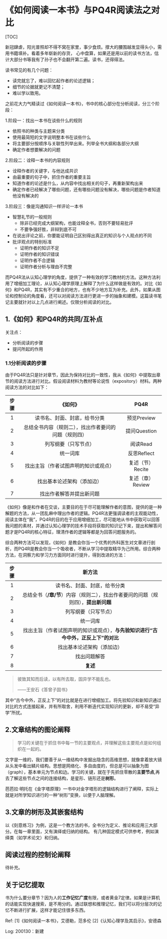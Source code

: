 # 《如何阅读一本书》与PQ4R阅读法之对比

[TOC]

新冠肆虐，阳光普照却不得不窝在家里，事少食烦。撑大的腰围越发显得头小，需用书籍填补。看着多年崭新的存货，
心中盘算，如果还是用以前的读书方法，估计大部分书等我有了孙子也不会翻开第二遍。读书，还得得法。

读书常见的有几个问题：

* 读完就忘了，难以回忆起作者的论述逻辑；
* 细节的论据就更记不清楚；
* 难以学以致用。

之前花大力气精读过《如何阅读一本书》，书中的核心部分在分析阅读，分三个阶段：

1.阶段一：找出一本书在谈些什么的规则

* 依照书的种类与主题来分类
* 使用最简短的文字说明整本书在谈些什么
* 将主要部分按顺序与关联性列举出来。列举全书大纲和各部分大纲
* 确定作者想要解决的问题

2.阶段二：诠释一本书的内容规则

* 诠释作者的关键字，与他达成共识
* 由最重要的句子中，抓住作者的重要主旨
* 知道作者的论述是什么，从内容中找出相关的句子，再重新架构出来
* 确定作者已经解决了哪些问题，还有哪些问题没有解决，哪些问题是作者知道他没有解决的

3.阶段三：像是沟通知识一样评论一本书

* 智慧礼节的一般规则
  * 除非已经完成大纲架构，也能诠释全书，否则不要轻易批评
  * 不要争强好胜，非辩到底不可
* 在说出评论之前，你要能证明自己区别得出真正的知识与个人观点的不同
* 批评观点的特别标准
  * 证明作者的知识不足
  * 证明作者的知识错误
  * 证明作者不合逻辑
  * 证明作者分析与理由不完整

而PQ4R法从认知心理学的角度，提供了一种有效的学习教材的方法。这种方法利用了增细加工理论，从认知心理学原理上解释了为什么这样做是有效的。对比《如何》和PQ4R，其实有不少重合的地方，也有不少地方互为补充。此外，如果从图论和控制论的角度看，还可以对阅读方法进行更进一步的抽象和建模。这篇读书笔记主要就针对以上几点进行阐述。仅限分析阅读的对比。

## 1.《如何》和PQ4R的共同/互补点

关注点：

* 分析阅读的步骤
* 提问所起的作用

### 1.1分析阅读的步骤

由于PQ4R法只是针对章节，因此为保持对比的一致性，我从《如何》中提取出章节的阅读方法进行对比。假设阅读材料为教材等论说性（expository）材料。两种阅读方法的对比如下：

步骤|《如何》|PQ4R
:-: |  :-:  | :-:
1   |读书名、封面、封底，给书分类|预览Preview
2   |总结全书内容（规则二），找出作者要问的问题（规则四）|提问Question
3   |列写纲要（只写节点）|阅读Read
4   |统一词库|反思Reflect
5   |找出主旨（作者试图声明的知识或观点）|复述（节）Recite
6   |找出基本论述架构（添加边）|复述（章）Review
7   |找出作者解答并提出新问题|

《如何》像是和作者在交谈，主要目的在于尽可能理解作者的意图，提供的是一种解题的方法，从一团乱麻中理出作者的逻辑。PQ4R法更强调读者的主观能动性，阅读主体在“我”，PQ4R的目的在于应用增细加工，尽可能地从书中获取可以回答我问题的素材，并通过认知心理学的技术手段将获取的知识记下来，提出和解答问题才是PQ4R的核心特征，理清作者的逻辑等都是为回答问题服务的。

综合两种方法可以发现，《如何》是教会你当一个优秀的外科医生对文章进行剖析，而PQ4R是教会你当一个吸收者，不断从学习中提取精华为己所用。综合两种方法，在洞察力和学习力方面同时进行提升，得到改进的方法：

步骤|新方法
:-: |  :-:
1   |读书名、封面、封底，给书分类
2   |总结全书（**/章/节**）内容（规则二），找出作者要问的问题（规则四），**提出新问题**
3   |列写纲要（只写节点）
4   |统一词库
5   |找出主旨（作者试图声明的知识或观点），**与先验知识进行“古今中外，正反上下”的对比**
6   |找出基本论述架构（添加边）
7   |找出问题解答
8   |**复述**

>彼致其知而后读，以有所去取，固异学不能乱也。
>
>——王安石《答曾子固书》

其中“古今中外，正反上下”的对比就是在进行增细加工。将先验知识和新知识通过对比的方式连接起来，并有所取舍，利用不断迭代实现知识的更新，却不易受“异学”所扰。


## 2.文章结构的图论阐释

>学习的关键在于抓住书中每一节的主要观点，并理解这些主要观点是如何组织在一起的。

文字是一维的，我们要善于从一维结构中发掘出隐含的高维思想，就像拿着放大镜从头发中看出鳞片结构。思想是网络化、多自由度的，但总是可以抽象为图（graph），基本单元为节点和边。学习的关键，就在于先抓住零散的**主要节点**,再去了解这些节点之间的连接结构，是星形、链形还是**树形**。

芭芭拉·明托在《金字塔原理》一书中对金字塔形的逻辑结构进行了阐释，实际上就是对所学知识进行的一种“树形”变换，以便于人脑理解。

## 3.文章的树形及其嵌套结构

以《刻意练习》为例，这是一个教方法的书，全书分为定义、推论和应用三大部分。在每一章里面，又有演绎或归纳的结构。
有几种固定模式可供参考，例如演绎类（如学术论文）和归纳。

## 阅读过程的控制论阐释

待补充。

## 关于记忆提取

书为什么要分章节？因为人的**工作记忆广度**有限，或者黄金7定律。如果是计算机的话能实现快速搜索，是不用分的。通过联想和推理记忆，我们可以将分层次的记忆不断进行扩展，这样才能记住很多东西。

Ref:
[1]《如何阅读一本书》，艾德勒，范多伦
[2]《认知心理学及其启示》，安德森

Log:
200130：新建
